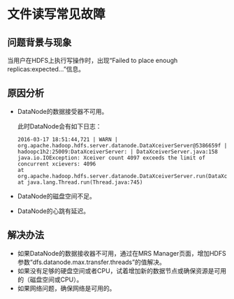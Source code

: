 # 文件读写常见故障<a name="ZH-CN_TOPIC_0181713100"></a>

## 问题背景与现象<a name="zh-cn_topic_0167275826_section33007524175951"></a>

当用户在HDFS上执行写操作时，出现“Failed to place enough replicas:expected…”信息。

## 原因分析<a name="zh-cn_topic_0167275826_section321702661814"></a>

-   DataNode的数据接受器不可用。

    此时DataNode会有如下日志：

    ```
    2016-03-17 18:51:44,721 | WARN | org.apache.hadoop.hdfs.server.datanode.DataXceiverServer@5386659f | hadoopc1h2:25009:DataXceiverServer: | DataXceiverServer.java:158
    java.io.IOException: Xceiver count 4097 exceeds the limit of concurrent xcievers: 4096
    at org.apache.hadoop.hdfs.server.datanode.DataXceiverServer.run(DataXceiverServer.java:140)
    at java.lang.Thread.run(Thread.java:745) 
    ```

-   DataNode的磁盘空间不足。
-   DataNode的心跳有延迟。

## 解决办法<a name="zh-cn_topic_0167275826_section6627991418139"></a>

-   如果DataNode的数据接收器不可用，通过在MRS Manager页面，增加HDFS参数“dfs.datanode.max.transfer.threads”的值解决。
-   如果没有足够的硬盘空间或者CPU，试着增加新的数据节点或确保资源是可用的（磁盘空间或CPU）。
-   如果网络问题，确保网络是可用的。

